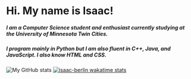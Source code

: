 # Hi. My name is Isaac! #

##### I am a Computer Science student and enthusiast currently studying at the University of Minnesota Twin Cities.
##### I program mainly in Python but I am also fluent in C++, Java, and JavaScript. I also know HTML and CSS.
![My GitHub stats](https://github-readme-stats.vercel.app/api?username=isaac-berlin&show_icons=true&theme=radical)
[![isaac-berlin wakatime stats](https://github-readme-stats.vercel.app/api/wakatime?username=IsaacBerlin&show_icons=true&theme=radical)](https://github.com/anuraghazra/github-readme-stats)
